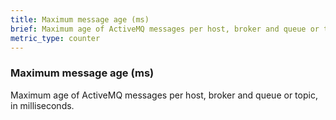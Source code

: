 ```yaml
---
title: Maximum message age (ms)
brief: Maximum age of ActiveMQ messages per host, broker and queue or topic, in milliseconds.
metric_type: counter
---
```

### Maximum message age (ms)

Maximum age of ActiveMQ messages per host, broker and queue or topic, in milliseconds.
